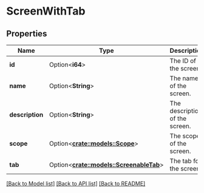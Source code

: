 # ScreenWithTab

## Properties

Name | Type | Description | Notes
------------ | ------------- | ------------- | -------------
**id** | Option<**i64**> | The ID of the screen. | [optional][readonly]
**name** | Option<**String**> | The name of the screen. | [optional][readonly]
**description** | Option<**String**> | The description of the screen. | [optional][readonly]
**scope** | Option<[**crate::models::Scope**](Scope.md)> | The scope of the screen. | [optional]
**tab** | Option<[**crate::models::ScreenableTab**](ScreenableTab.md)> | The tab for the screen. | [optional]

[[Back to Model list]](../README.md#documentation-for-models) [[Back to API list]](../README.md#documentation-for-api-endpoints) [[Back to README]](../README.md)


